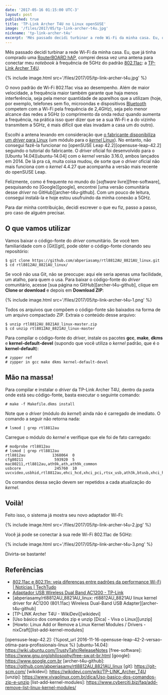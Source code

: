 ```yaml
---
date: '2017-05-16 01:15:00 UTC-3'
layout: post
published: true
title: 'TP-Link Archer T4U no Linux openSUSE'
image: '/files/2017/05/tp-link-archer-t4u.jpg'
nickname: 'tp-link-archer-t4u'
excerpt: 'Mês passado decidi turbinar a rede Wi-Fi da minha casa. Eu, que já tinha comprado uma RouterBOARD hAP, comprei dessa vez uma antena para conectar meu notebook à frequência de 5GHz do padrão 802.11ac: a TP-Link Archer T4U. O novo padrão de Wi-Fi 802.11ac visa ao desempenho. Além de maior velocidade, a frequência maior também garante que haja menos interferência, seja pela menor quantidade de aparelhos que a utilizam (hoje, por exemplo, telefones sem fio, microondas e dispositivos Bluetooth competem com a Wi-Fi pela frequência de 2,4GHz), seja pelo menor alcance das redes a 5GHz (o comprimento da onda reduz quando aumenta a frequência, na prática isso quer dizer que se a sua Wi-Fi e a do vizinho transmitem a 5GHz, é mais difícil que elas invadam a casa um do outro).'
---
```


Mês passado decidi turbinar a rede Wi-Fi da minha casa. Eu, que já tinha comprado uma [RouterBOARD hAP][routerboard-hap], comprei dessa vez uma antena para conectar meu *notebook* à frequência de 5GHz do padrão [802.11ac][802.11ac]: a [TP-Link Archer T4U][tp-link-archer-t4u].

{% include image.html src='/files/2017/05/tp-link-archer-t4u.jpg' %}

O novo padrão de Wi-Fi 802.11ac visa ao desempenho. Além de maior velocidade, a frequência maior também garante que haja menos interferência, seja pela menor quantidade de aparelhos que a utilizam (hoje, por exemplo, telefones sem fio, microondas e dispositivos [Bluetooth][bluetooth] competem com a Wi-Fi pela frequência de 2,4GHz), seja pelo menor alcance das redes a 5GHz (o comprimento da onda reduz quando aumenta a frequência, na prática isso quer dizer que se a sua Wi-Fi e a do vizinho transmitem a 5GHz, é mais difícil que elas invadam a casa um do outro).

Escolhi a antena levando em consideração que [o fabricante disponibiliza um *driver* para Linux][archer-t4u-driver] (um módulo para o [*kernel* Linux][kernel]). No entanto, não consegui fazê-la funcionar no [openSUSE Leap 42.2][opensuse-leap-42.2] seguindo o tutorial do fabricante. O *driver* oficial foi desenvolvido para o [Ubuntu 14.04][ubuntu-14.04] com o *kernel* versão 3.16.0, ambos lançados em 2014. De lá pra cá, muita coisa mudou, de sorte que o *driver* oficial não mais funciona com o *kernel* 4.4.27 que acompanha a versão mais recente do openSUSE Leap.

Felizmente, como é frequente no mundo do [*software* livre][free-software], pesquisando no [Google][google], encontrei [uma versão comunitária desse *driver* no GitHub][archer-t4u-github]. Com um pouco de leitura, consegui instalá-la e hoje estou usufruindo da minha conexão a 5GHz.

Para dar minha contribuição, decidi escrever o que eu fiz, passo a passo, pro caso de alguém precisar.

## O que vamos utilizar

Vamos baixar o código-fonte do *driver* comunitário. Se você tem familiaridade com o [Git][git], pode obter o código-fonte clonando seu repositório:

```
$ git clone https://github.com/abperiasamy/rtl8812AU_8821AU_linux.git
$ cd rtl8812AU_8821AU_linux/
```

Se você não usa Git, não se preocupe: aqui ele seria apenas uma facilidade, um atalho, para quem o usa. Para baixar o código-fonte do *driver* comunitário, acesse [sua página no GitHub][archer-t4u-github], clique em **Clone or download** e depois em **Download ZIP**:

{% include image.html src='/files/2017/05/tp-link-archer-t4u-1.png' %}

Todos os arquivos que compõem o código-fonte são baixados na forma de um arquivo compactado ZIP. Extraia o conteúdo desse arquivo:

```
$ unzip rtl8812AU_8821AU_linux-master.zip
$ cd unzip rtl8812AU_8821AU_linux-master
```

Para compilar o código-fonte do *driver*, instale os pacotes **gcc**, **make**, **dkms** e **kernel-default-devel** (supondo que você utiliza o *kernel* padrão, que é o **kernel-default**):

```
# zypper ref
# zypper in gcc make dkms kernel-default-devel
```

## Mão na massa!

Para compilar e instalar o *driver* da TP-Link Archer T4U, dentro da pasta onde está seu código-fonte, basta executar o seguinte comando:

```
# make -f Makefile.dkms install
```

Note que o *driver* (módulo do *kernel*) ainda não é carregado de imediato. O comando a seguir não retorna nada:

```
# lsmod | grep rtl8812au
```

Carregue o módulo do *kernel* e verifique que ele foi de fato carregado:

```
# modprobe rtl8812au
# lsmod | grep rtl8812au
rtl8812au            1368064  0 
cfg80211              593920  5 mac80211,rtl8812au,ath9k,ath,ath9k_common
usbcore               245760  10 uvcvideo,usbhid,rtl8812au,ehci_hcd,xhci_pci,rtsx_usb,ath3k,btusb,xhci_hcd,ehci_pci
```

Os comandos dessa seção devem ser repetidos a cada atualização do *kernel*.

## Voilà!

Feito isso, o sistema já mostra seu novo adaptador Wi-Fi:

{% include image.html src='/files/2017/05/tp-link-archer-t4u-2.jpg' %}

Você já pode se conectar à sua rede Wi-Fi 802.11ac de 5GHz:

{% include image.html src='/files/2017/05/tp-link-archer-t4u-3.png' %}

Divirta-se bastante!

## Referências

- [802.11ac e 802.11n: veja diferenças entre padrões da performance Wi-Fi | Notícias | TechTudo][802.11ac]
- [Adaptador USB Wireless Dual Band AC1200 - TP-Link][tp-link-archer-t4u]
- [abperiasamy/rtl8812AU_8821AU_linux: rtl8812AU_8821AU linux kernel driver for AC1200 (801.11ac) Wireless Dual-Band USB Adapter][archer-t4u-github]
- [TP-LINK Archer T4U - WikiDevi][wikidevi]
- [Uso básico dos comandos zip e unzip [Dica] - Viva o Linux][unzip]
- [Howto: Linux Add or Remove a Linux Kernel Modules / Drivers - nixCraft][list-add-kernel-modules]

[routerboard-hap]:          https://routerboard.com/RB952Ui-5ac2nD-TC
[802.11ac]:                 http://www.techtudo.com.br/noticias/noticia/2016/09/80211ac-e-80211n-veja-diferencas-entre-padroes-da-performance-wi-fi.html
[tp-link-archer-t4u]:       http://www.tp-link.com.br/products/details/cat-11_Archer-T4U.html
[bluetooth]:                https://pt.wikipedia.org/wiki/Bluetooth
[archer-t4u-driver]:        http://www.tp-link.com.br/download/Archer-T4U_V1.html#Driver
[kernel]:                   https://www.kernel.org/
[opensuse-leap-42.2]:       {%post_url 2016-11-16-opensuse-leap-42-2-versao-otima-para-profissionais-linux %}
[ubuntu-14.04]:             https://wiki.ubuntu.com/TrustyTahr/ReleaseNotes
[free-software]:            https://www.gnu.org/philosophy/free-sw.pt-br.html
[google]:                   https://www.google.com.br
[archer-t4u-github]:        https://github.com/abperiasamy/rtl8812AU_8821AU_linux
[git]:                      https://git-scm.com/
[wikidevi]:                 https://wikidevi.com/wiki/TP-LINK_Archer_T4U
[unzip]:                    https://www.vivaolinux.com.br/dica/Uso-basico-dos-comandos-zip-e-unzip
[list-add-kernel-modules]:  https://www.cyberciti.biz/faq/add-remove-list-linux-kernel-modules/

